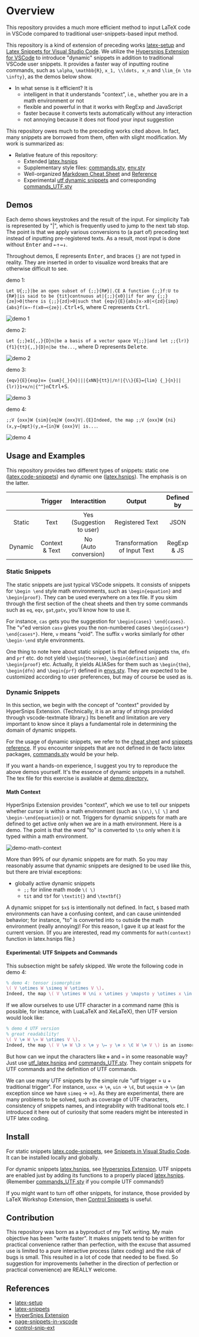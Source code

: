 # Overview

This repository provides a much more efficient method to input LaTeX code in VSCode compared to traditional user-snippets-based input method.

This repository is a kind of extension of preceding works [latex-setup][latex-setup] and [Latex Snippets for Visual Studio Code][latex-snippets]. We utilize the [Hypersnips Extension for VSCode][hsnip-ext] to introduce "dynamic" snippets in addition to traditional VSCode user snippets. It provides a faster way of inputting routine commands, such as `\alpha`, `\mathbb{R}`, `x_1, \\ldots, x_n` and `\lim_{n \to \infty}`, as the demos below show.

- In what sense is it efficient? It is
  - intelligent in that it understands "context", i.e., whether you are in a math environment or not
  - flexible and powerful in that it works with RegExp and JavaScript
  - faster because it converts texts automatically without any interaction
  - not annoying because it does not flood your input suggestion

This repository owes much to the preceding works cited above. In fact, many snippets are borrowed from them, often with slight modification. My work is summarized as:

- Relative feature of this repository:
  - Extended [latex.hsnips][my-hsnips]
  - Supplementary style files: [commands.sty][my-commands], [env.sty][envs]
  - Well-organized [Markdown Cheat Sheet][cheatsheet] and [Reference][my-reference]
  - Experimental [utf dynamic snippets][utf-hsnips] and corresponding [commands_UTF.sty][my-utf-command]

## Demos

Each demo shows keystrokes and the result of the input.
For simplicity <kbd>Tab</kbd> is represented by "|", which is frequently used to jump to the next tab stop.
The point is that we apply various conversions to (a part of) preceding text instead of inputting pre-registered texts. As a result, most input is done without <kbd>Enter</kbd> and <kbd>←↑→↓</kbd>.

Throughout demos, E represents <kbd>Enter</kbd>, and braces `{}` are not typed in reality. They are inserted in order to visualize word breaks that are otherwise difficult to see.

demo 1:

`Let U{;;}|be an open subset of {;;}{R#}|.CE A function {;;}f:U to {R#}|is said to be {tit}contnuous at|{;;}{x0}|if for any {;;}{ze}>0|there is {;;}{zd}>0|such that {eqv}{E}{abs}x-x0|<{zd}{imp}{abs}f(x→-f(x0→<{ze}|.`<kbd>Ctrl+S</kbd>, where C represents <kbd>Ctrl</kbd>.

![demo 1][demo-continuity]

demo 2:

`Let {;;}e1{,,}{D}n|be a basis of a vector space V{;;}|and let ;;{lr)}{f1}{tt}{,,}{D}n|be the...`, where D represents <kbd>Delete</kbd>.

![demo 2][demo-dual-basis]

demo 3:

`{eqv}{E}{exp}x= {sum}{_}{n}|||{xNN}{tt}|/n!|{\\}{E}={lim} {_}{n}|| {lr)}1+x/n|{^^}n`<kbd>Ctrl+S</kbd>.

![demo 3][demo-taylor-expansion]

demo 4:

`;;V {oxx}W {sim}{eq}W {oxx}V|.{E}Indeed, the map ;;V {oxx}W {ni}(x,y→{mpt}(y,x→{in}W {oxx}V| is...`.

![demo 4][demo-tensor-isomorphism]

## Usage and Examples

This repository provides two different types of snippets: static one ([latex.code-snippets][my-code-snippets]) and dynamic one ([latex.hsnips][my-hsnips]).
The emphasis is on the latter.

|         |    Trigger     |        Interactition        |            Output            | Defined by  |
| :-----: | :------------: | :-------------------------: | :--------------------------: | :---------: |
| Static  |      Text      | Yes<br>(Suggestion to user) |       Registered Text        |    JSON     |
| Dynamic | Context & Text |   No<br>(Auto conversion)   | Transformation of Input Text | RegExp & JS |

### Static Snippets

The static snippets are just typical VSCode snippets. It consists of snippets for `\begin \end` style math environments, such as `\begin{equation}` and `\begin{proof}`. They can be used everywhere on a tex file.
If you skim through the first section of the cheat sheets and then try some commands such as `eq`, `eqv`, `gat`,`gatv`, you'll know how to use it.

For instance,
`cas` gets you the suggestion for `\begin{cases} \end{cases}`.
The "v"ed version `casv` gives you the non-numbered cases `\begin{cases*} \end{cases*}`. Here, `v` means "void". The suffix `v` works similarly for other `\begin-\end` style environments.

One thing to note here about static snippet is that defined snippets `thm`, `dfn` and `prf` etc. do not yield `\begin{theorem}`, `\begin{definition}` and `\begin{proof}` etc. Actually, it yields ALIASes for them such as `\begin{thm}`, `\begin{dfn}` and `\begin{prf}` defined in [envs.sty][envs]. They are expected to be customized according to user preferences, but may of course be used as is.

### Dynamic Snippets

In this section, we begin with the concept of "context" provided by HyperSnips Extension.
(Technically, it is an array of strings provided through vscode-textmate library.)
Its benefit and limitation are very important to know since it plays a fundamental role in determining the domain of dynamic snippets.

For the usage of dynamic snippets, we refer to the [cheat sheet][cheatsheet] and [snippets reference][my-reference]. If you encounter snippets that are not defined in de facto latex packages, [commands.sty][my-commands] would be your help.

If you want a hands-on experience, I suggest you try to reproduce the above demos yourself. It's the essence of dynamic snippets in a nutshell. The tex file for this exercise is available at [demo directory.](./demo/)

#### Math Context

HyperSnips Extension provides "context", which we use to tell our snippets whether cursor is within a math environment (such as `\(x\)`, `\[ \]` and `\begin-\end{equation}`) or not.
Triggers for dynamic snippets for math are defined to get active only when we are in a math environment. Here is a demo. The point is that the word "to" is converted to `\to` only when it is typed within a math environment.

![demo-math-context][demo-math-context]

More than 99% of our dynamic snippets are for math. So you may reasonably assume that dynamic snippets are designed to be used like this, but there are trivial exceptions:

- globally active dynamic snippets
  - `;;` for inline math mode `\( \)`
  - `tit` and `tbf` for `\textit{}` and `\textbf{}`

A dynamic snippet for `$x$` is intentionally not defined. In fact, `$` based math environments can have a confusing context, and can cause unintended behavior; for instance, "to" is converted into `to` outside the math environment (really annoying)! For this reason, I gave it up at least for the current version. (If you are interested, read my comments for `math(context)` function in latex.hsnips file.)

#### Experimental: UTF Snippets and Commands

This subsection might be safely skipped. We wrote the following code in demo 4:

```tex
% demo 4: tensor isomorphism
\( V \otimes W \simeq W \otimes V \).
Indeed, the map \( V \otimes W \ni x \otimes y \mapsto y \otimes x \in W \otimes V \) is an isomorphism.
```

If we allow ourselves to use UTF character in a command name (this is possible, for instance, with LuaLaTeX and XeLaTeX), then UTF version would look like:

```tex
% demo 4 UTF version
% great readability!
\( V \⊗ W \≃ W \otimes V \).
Indeed, the map \( V \⊗ W \∋ x \⊗ y \↦ y \⊗ x \∈ W \⊗ V \) is an isomorphism.
```

But how can we input the characters like `⊗` and `≃` in some reasonable way?
Just use [utf_latex.hsnips][utf-hsnips] and [commands_UTF.sty][my-utf-command]. They contain snippets for UTF commands and the definition of UTF commands.

We can use many UTF snippets by the simple rule "utf trigger = u + traditional trigger". For instance, `uoxx` -> `\⊗`, `uin` -> `\∈`, but `ueqsim`
-> `\≃` (an exception since we have `simeq` -> $\simeq$). As they are experimental, there are many problems to be solved, such as coverage of UTF characters, consistency of snippets names, and integrability with traditional tools etc. I introduced it here out of curiosity that some readers might be interested in UTF latex coding.

## Install

For static snippets [latex.code-snippets][my-code-snippets], see [Snippets in Visual Studio Code][page-snippets-in-vscode].
It can be installed locally and globally.

For dynamic snippets [latex.hsnips][my-hsnips], see [Hypersnips Extension][hsnip-ext]. UTF snippets are enabled just by adding its functions to a properly placed [latex.hsnips][my-hsnips]. (Remember [commands_UTF.sty][my-utf-command] if you compile UTF commands!)

If you might want to turn off other snippets, for instance, those provided by LaTeX Workshop Extension, then [Control Snippets][control-snip-ext] is useful.

## Contribution

This repository was born as a byproduct of my TeX writing. My main objective has been "write faster". It makes snippets tend to be written for practical convenience rather than perfection, with the excuse that assumed use is limited to a pure interactive process (latex coding) and the risk of bugs is small. This resulted in a lot of code that needed to be fixed.
So suggestion for improvements (whether in the direction of perfection or practical convenience) are REALLY welcome.

## References

- [latex-setup][latex-setup]
- [latex-snippets][latex-snippets]
- [HyperSnips Extension][hsnip-ext]
- [page-snippets-in-vscode][page-snippets-in-vscode]
- [control-snip-ext][control-snip-ext]

[my-hsnips]:./.vscode/latex.hsnips
[my-code-snippets]:./.vscode/latex.code-snippets
[cheatsheet]:./cheatsheet.md
[my-reference]:./snippets-reference.md
[demo-continuity]:https://user-images.githubusercontent.com/87386937/261810044-f974ba47-6877-4e17-a7f3-d3a8a1bb02a8.gif
[demo-dual-basis]:https://user-images.githubusercontent.com/87386937/261810046-91c2cadb-f1db-46d1-908b-179645a450f0.gif
[demo-taylor-expansion]:https://user-images.githubusercontent.com/87386937/261810040-cddb9673-fdda-4377-bf32-b30680cd2cd4.gif
[demo-tensor-isomorphism]:https://user-images.githubusercontent.com/87386937/261844955-016a1701-2755-4122-9fd5-ce86fcf53e51.gif
[demo-math-context]:https://user-images.githubusercontent.com/87386937/261810049-c75e86d4-3d4a-4764-98b0-ac1282a3b992.gif

[latex-setup]:<https://github.com/gruvw/latex-setup>
[latex-snippets]:https://github.com/Einlar/latex_snippets
[hsnip-ext]:<https://marketplace.visualstudio.com/items?itemName=draivin.hsnips>
[page-snippets-in-vscode]:https://code.visualstudio.com/docs/editor/userdefinedsnippets
[control-snip-ext]:https://marketplace.visualstudio.com/items?itemName=svipas.control-snippets
[envs]:./sty/envs.sty

[my-commands]:./sty/commands.sty
[my-utf-command]:./sty/commands_UTF.sty
[utf-hsnips]:./.vscode/utf_latex.hsnips
